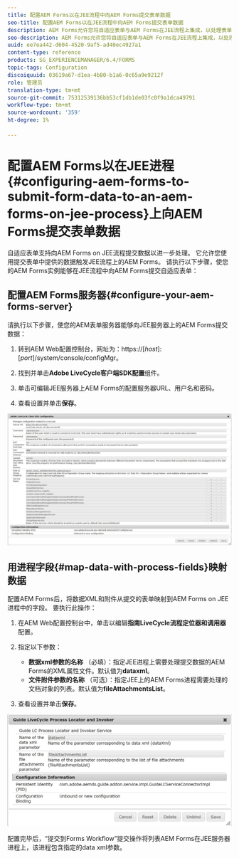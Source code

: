 ```yaml
---
title: 配置AEM Forms以在JEE流程中向AEM Forms提交表单数据
seo-title: 配置AEM Forms以在JEE流程中向AEM Forms提交表单数据
description: AEM Forms允许您将自适应表单与AEM Forms在JEE流程上集成，以处理表单数据。
seo-description: AEM Forms允许您将自适应表单与AEM Forms在JEE流程上集成，以处理表单数据。
uuid: ee7ea442-d604-4520-9af5-ad40ec4927a1
content-type: reference
products: SG_EXPERIENCEMANAGER/6.4/FORMS
topic-tags: Configuration
discoiquuid: 03619a67-d1ea-4b80-b1a6-0c65a9e9212f
role: 管理员
translation-type: tm+mt
source-git-commit: 75312539136bb53cf1db1de03fc0f9a1dca49791
workflow-type: tm+mt
source-wordcount: '359'
ht-degree: 1%

---
```



# 配置AEM Forms以在JEE进程{#configuring-aem-forms-to-submit-form-data-to-an-aem-forms-on-jee-process}上向AEM Forms提交表单数据

自适应表单支持向AEM Forms on JEE流程提交数据以进一步处理。 它允许您使用提交表单中提供的数据触发JEE流程上的AEM Forms。 请执行以下步骤，使您的AEM Forms实例能够在JEE流程中向AEM Forms提交自适应表单：

## 配置AEM Forms服务器{#configure-your-aem-forms-server}

请执行以下步骤，使您的AEM表单服务器能够向JEE服务器上的AEM Forms提交数据：

1. 转到AEM Web配置控制台，网址为：https://[*host*]:[*port*]/system/console/configMgr。

1. 找到并单击&#x200B;**Adobe LiveCycle客户端SDK配置**&#x200B;组件。
1. 单击可编辑JEE服务器上AEM Forms的配置服务器URL、用户名和密码。
1. 查看设置并单击&#x200B;**保存**。

![Adobe LiveCycle客户端SDK配置](assets/clientsdkconfiguration.jpg)

## 用进程字段{#map-data-with-process-fields}映射数据

配置AEM Forms后，将数据XML和附件从提交的表单映射到AEM Forms on JEE进程中的字段。 要执行此操作：

1. 在AEM Web配置控制台中，单击以编辑&#x200B;**指南LiveCycle流程定位器和调用器**&#x200B;配置。
1. 指定以下参数：

   * **数据xml参数的名称** （必填）：指定JEE进程上需要处理提交数据的AEM Forms的XML属性文件。默认值为&#x200B;**dataxml**。
   * **文件附件参数的名称** （可选）：指定JEE上的AEM Forms进程需要处理的文档对象的列表。默认值为&#x200B;**fileAttachmentsList**。

1. 查看设置并单击&#x200B;**保存**。

![指南LiveCycle流程定位器和发票人](assets/test3.jpg)

配置完毕后，“提交到Forms Workflow”提交操作将列表AEM Forms在JEE服务器进程上，该进程包含指定的data xml参数。
